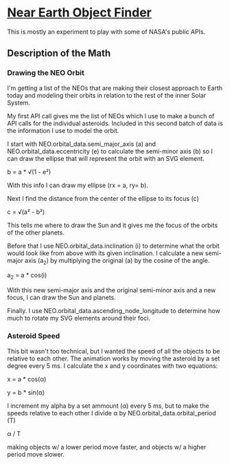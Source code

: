# [Near Earth Object Finder](https://dkallen78.github.io/neo-finder/neoFinder.html)

This is mostly an experiment to play with some of NASA's public APIs.

## Description of the Math

### Drawing the NEO Orbit

I'm getting a list of the NEOs that are making their closest approach to Earth today and modeling their orbits in relation to the rest of the inner Solar System.

My first API call gives me the list of NEOs which I use to make a bunch of API calls for the individual asteroids. Included in this second batch of data is the information I use to model the orbit. 

I start with NEO.orbital_data.semi_major_axis (a) and NEO.orbital_data.eccentricity (e) to calculate the semi-minor axis (b) so I can draw the ellipse that will represent the orbit with an SVG element.

b = a * √(1 - e²)

With this info I can draw my ellipse (rx = a, ry= b). 

Next I find the distance from the center of the ellipse to its focus (c)

c = √(a² - b²)

This tells me where to draw the Sun and it gives me the focus of the orbits of the other planets.

Before that I use NEO.orbital_data.inclination (i) to determine what the orbit would look like from above with its given inclination. I calculate a new semi-major axis (a<sub>2</sub>) by multiplying the original (a) by the cosine of the angle.

a<sub>2</sub> = a * cos(i)

With this new semi-major axis and the original semi-minor axis and a new focus, I can draw the Sun and planets. 

Finally. I use NEO.orbital_data.ascending_node_longitude to determine how much to rotate my SVG elements around their foci.

### Asteroid Speed

This bit wasn't too technical, but I wanted the speed of all the objects to be relative to each other. The animation works by moving the asteroid by a set degree every 5 ms. I calculate the x and y coordinates with two equations:

x = a * cos(α)

y = b * sin(α)

I increment my alpha by a set ammount (α) every 5 ms, but to make the speeds relative to each other I divide α by NEO.orbital_data.orbital_period (T)

α / T

making objects w/ a lower period move faster, and objects w/ a higher period move slower.
